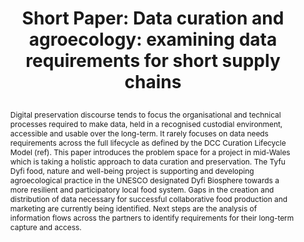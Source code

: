 ---
abstract: 'Digital preservation discourse tends to focus the organisational and technical
  processes required to make data, held in a recognised custodial environment, accessible
  and usable over the long-term. It rarely focuses on data needs requirements across
  the full lifecycle as defined by the DCC Curation Lifecycle Model (ref). This paper
  introduces the problem space for a project in mid-Wales which is taking a holistic
  approach to data curation and preservation. The Tyfu Dyfi food, nature and well-being
  project is supporting and developing agroecological practice in the UNESCO designated
  Dyfi Biosphere towards a more resilient and participatory local food system. Gaps
  in the creation and distribution of data necessary for successful collaborative
  food production and marketing are currently being identified. Next steps are the
  analysis of information flows across the partners to identify requirements for their
  long-term capture and access. '
creators:
- Sarah Higgins
date: null
document_url: https://az659834.vo.msecnd.net/eventsairwesteuprod/production-inconference-public/9705947ba09844579a6a3babf80f1e56
grand_parent: iPRES
institutions:
- Aberystwyth University
keywords:
- digital curation
- agroecology
- food-security
- supply-chains
landing_page_url: null
language: eng
layout: publication
license: CC-BY 4.0 International
notes_url: null
parent: iPRES 2022
publication_type: short paper
size: null
slides_url: null
source_name: iPRES
stream_url: null
title: "Short Paper: Data curation and agroecology: examining data requirements for
  short supply chains \r\n"
year: 2022
---